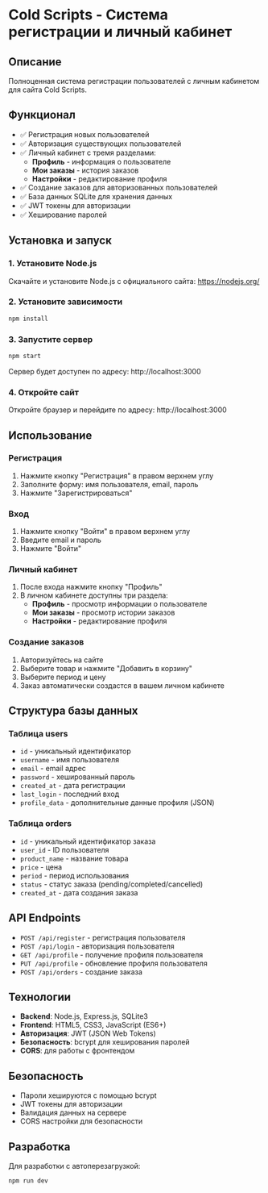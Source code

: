 # Cold Scripts - Система регистрации и личный кабинет

## Описание
Полноценная система регистрации пользователей с личным кабинетом для сайта Cold Scripts.

## Функционал
- ✅ Регистрация новых пользователей
- ✅ Авторизация существующих пользователей
- ✅ Личный кабинет с тремя разделами:
  - **Профиль** - информация о пользователе
  - **Мои заказы** - история заказов
  - **Настройки** - редактирование профиля
- ✅ Создание заказов для авторизованных пользователей
- ✅ База данных SQLite для хранения данных
- ✅ JWT токены для авторизации
- ✅ Хеширование паролей

## Установка и запуск

### 1. Установите Node.js
Скачайте и установите Node.js с официального сайта: https://nodejs.org/

### 2. Установите зависимости
```bash
npm install
```

### 3. Запустите сервер
```bash
npm start
```

Сервер будет доступен по адресу: http://localhost:3000

### 4. Откройте сайт
Откройте браузер и перейдите по адресу: http://localhost:3000

## Использование

### Регистрация
1. Нажмите кнопку "Регистрация" в правом верхнем углу
2. Заполните форму: имя пользователя, email, пароль
3. Нажмите "Зарегистрироваться"

### Вход
1. Нажмите кнопку "Войти" в правом верхнем углу
2. Введите email и пароль
3. Нажмите "Войти"

### Личный кабинет
1. После входа нажмите кнопку "Профиль"
2. В личном кабинете доступны три раздела:
   - **Профиль** - просмотр информации о пользователе
   - **Мои заказы** - просмотр истории заказов
   - **Настройки** - редактирование профиля

### Создание заказов
1. Авторизуйтесь на сайте
2. Выберите товар и нажмите "Добавить в корзину"
3. Выберите период и цену
4. Заказ автоматически создастся в вашем личном кабинете

## Структура базы данных

### Таблица users
- `id` - уникальный идентификатор
- `username` - имя пользователя
- `email` - email адрес
- `password` - хешированный пароль
- `created_at` - дата регистрации
- `last_login` - последний вход
- `profile_data` - дополнительные данные профиля (JSON)

### Таблица orders
- `id` - уникальный идентификатор заказа
- `user_id` - ID пользователя
- `product_name` - название товара
- `price` - цена
- `period` - период использования
- `status` - статус заказа (pending/completed/cancelled)
- `created_at` - дата создания заказа

## API Endpoints

- `POST /api/register` - регистрация пользователя
- `POST /api/login` - авторизация пользователя
- `GET /api/profile` - получение профиля пользователя
- `PUT /api/profile` - обновление профиля пользователя
- `POST /api/orders` - создание заказа

## Технологии
- **Backend**: Node.js, Express.js, SQLite3
- **Frontend**: HTML5, CSS3, JavaScript (ES6+)
- **Авторизация**: JWT (JSON Web Tokens)
- **Безопасность**: bcrypt для хеширования паролей
- **CORS**: для работы с фронтендом

## Безопасность
- Пароли хешируются с помощью bcrypt
- JWT токены для авторизации
- Валидация данных на сервере
- CORS настройки для безопасности

## Разработка
Для разработки с автоперезагрузкой:
```bash
npm run dev
```

